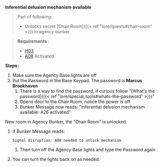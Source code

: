 **Inferential delusion mechanism available**

>Part of following:
>
>- Unlocks secret [Chair Room]({{< ref "lore/quests#chair-room" >}}) in agency bunker

>**Requirements** :
>
>- [H03](#h03)
>- [A08](#a08) Activated

**Steps:**

1. Make sure the Agency Base lights are off
2. Put the Password in the Base Keypad. The password is **Marcus Brookhaven**
	1. There is a way to find the password, if curious follow "[What's the password]({{< ref "lore/special_tools#whats-the-password" >}})"
	2. Opens door to the Chair Room, notice the power is off
	3. Bunker Message now reads:
		"Inferential delusion mechanism available: A26 activated"
		
		
 New room in Agency Bunker, the "Chair Room" is unlocked.
1. If Bunker Message reads:
 
	`Signal disruption: A08 needed to unlock mechanism`
	1. Then turn off the Agency Base lights and type the Password again

1. You can turn the lights back on as needed.
